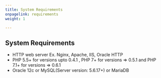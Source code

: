 ```yaml
---
title: System Requirements
onpagelink: requirements
weight: 1

---
```


System Requirements
-------------------

- HTTP web server Ex. Nginx, Apache, IIS, Oracle HTTP
- PHP 5.5+ for versions upto 0.4.1 , PHP 7+ for versions =&gt; 0.5.1 and PHP 7.1+ for versions =&gt; 0.6.1
- Oracle 12c or MySQL(Server version: 5.6.17+) or MariaDB
 